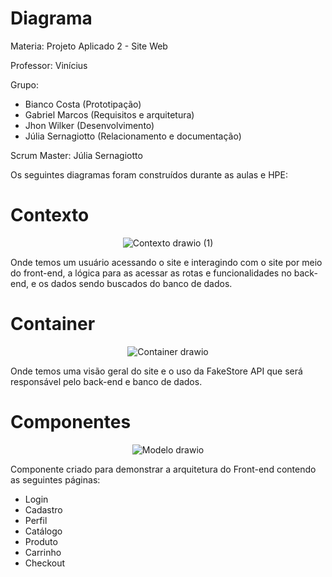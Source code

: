# Diagrama
Materia: Projeto Aplicado 2 - Site Web

Professor: Vinícius

Grupo: 
* Bianco Costa (Prototipação)
* Gabriel Marcos (Requisitos e arquitetura)
* Jhon Wilker (Desenvolvimento)
* Júlia Sernagiotto (Relacionamento e documentação)

Scrum Master: Júlia Sernagiotto

Os seguintes diagramas foram construídos durante as aulas e HPE:

# Contexto

<div align="center">

![Contexto drawio (1)](https://github.com/Gabrieldnb7/diagrama-drawio/assets/128320120/9c6dd94b-1899-44fc-a6a8-82ef10af4ee6)

</div>

Onde temos um usuário acessando o site e interagindo com o site por meio do front-end, a lógica para as acessar as rotas e funcionalidades no back-end, e os dados sendo buscados do banco de dados.



# Container

<div align="center">

![Container drawio](https://github.com/Gabrieldnb7/diagrama-drawio/assets/128320120/c512ce8a-6e29-4b31-aef8-7157e6e8eb44)

</div>

Onde temos uma visão geral do site e o uso da FakeStore API que será responsável pelo back-end e banco de dados.


# Componentes

<div align="center">

![Modelo drawio](https://github.com/Gabrieldnb7/diagrama-drawio/assets/128320120/85c37f93-ccb2-4790-a80e-3b471e431a98)

</div>

Componente criado para demonstrar a arquitetura do Front-end contendo as seguintes páginas:
* Login
* Cadastro
* Perfil
* Catálogo
* Produto
* Carrinho
* Checkout


